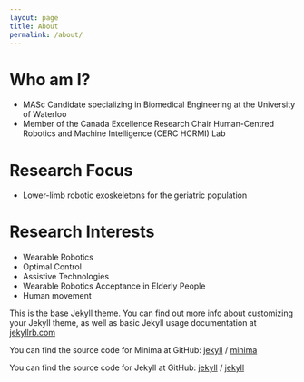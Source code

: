 ```yaml
---
layout: page
title: About
permalink: /about/
---
```


# Who am I?
- MASc Candidate specializing in Biomedical Engineering at the University of Waterloo
- Member of the Canada Excellence Research Chair Human-Centred Robotics and Machine Intelligence (CERC HCRMI) Lab

# Research Focus
- Lower-limb robotic exoskeletons for the geriatric population

# Research Interests
- Wearable Robotics
- Optimal Control
- Assistive Technologies
- Wearable Robotics Acceptance in Elderly People
- Human movement


This is the base Jekyll theme. You can find out more info about customizing your Jekyll theme, as well as basic Jekyll usage documentation at [jekyllrb.com](https://jekyllrb.com/)

You can find the source code for Minima at GitHub:
[jekyll][jekyll-organization] /
[minima](https://github.com/jekyll/minima)

You can find the source code for Jekyll at GitHub:
[jekyll][jekyll-organization] /
[jekyll](https://github.com/jekyll/jekyll)


[jekyll-organization]: https://github.com/jekyll
